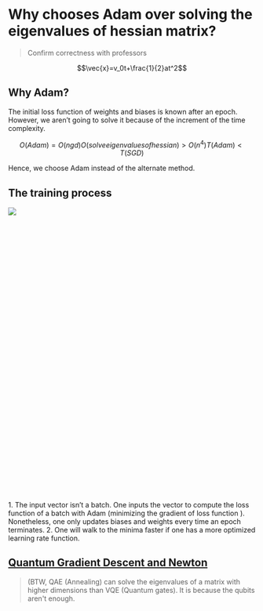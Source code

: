 # Why chooses Adam over solving the eigenvalues of hessian matrix?

>Confirm correctness with professors

<script src='https://cdnjs.cloudflare.com/ajax/libs/mathjax/2.7.4/MathJax.js?config=default'></script>

$$\vec{x}=v_0t+\frac{1}{2}at^2$$
## Why Adam?
The initial loss function of weights and biases is known after an epoch. However, we aren’t going to solve it because of the increment of the time complexity.

```math
O(Adam)=O(ngd)
O(solve eigenvalues of hessian)>O(n^4)
T(Adam)<T(SGD)
```
Hence, we choose Adam instead of the alternate method.

## The training process
<div class="sl-block is-focused" data-block-type="image" data-name="image-ffe7ae" style="width: 960px; height: 597.483px; left: 0px; top: 74px; min-width: 1px; min-height: 1px;" data-origin-id="e6c9ddc09a410f78c6f404117c785593"><div class="sl-block-content" style="z-index: 11;"><img style="" data-natural-width="1716" data-natural-height="1068" data-lazy-loaded="" src="https://s3.amazonaws.com/media-p.slid.es/uploads/1169602/images/9645003/Screenshot_from_2022-06-15_23-13-54.png"></div></div>
1. The input vector isn’t a batch. One inputs the vector to compute the loss function of a batch with Adam (minimizing the gradient of loss function ). Nonetheless, one only updates biases and weights every time an epoch terminates.
2. One will walk to the minima faster if one has a more optimized learning rate function.

## [Quantum Gradient Descent and Newton](https://arxiv.org/pdf/1612.01789.pdf)

>(BTW, QAE (Annealing) can solve the eigenvalues of a matrix with higher dimensions than VQE (Quantum gates). It is because the qubits aren't enough.
